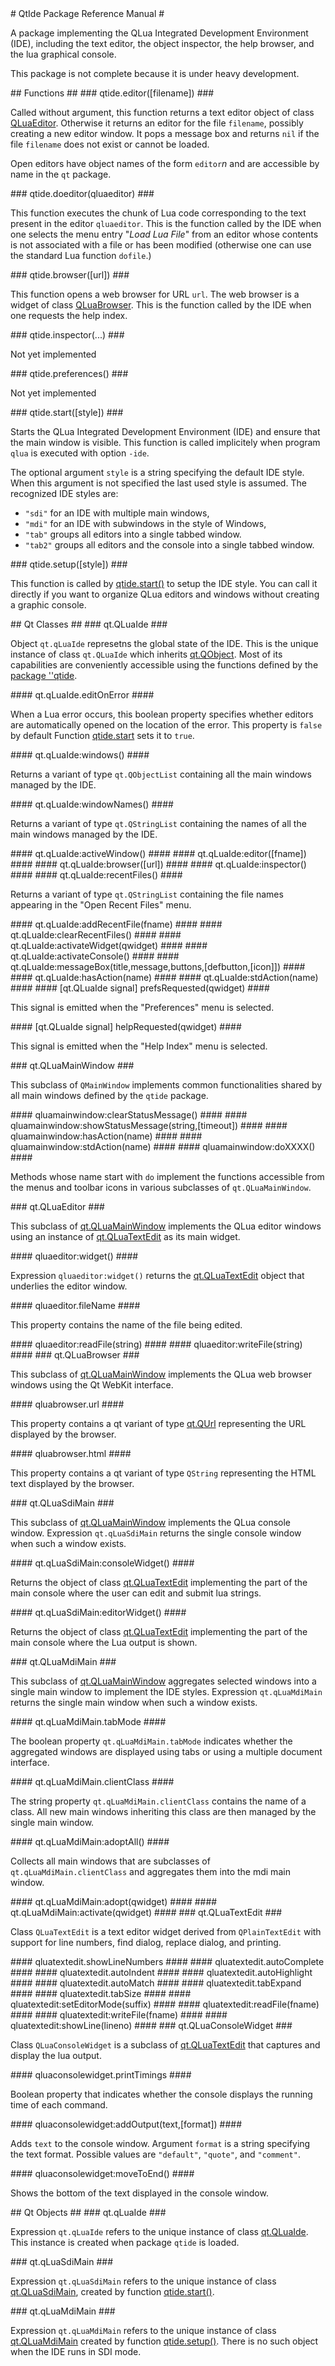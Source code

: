 <a name="qtide.dok"/>
# QtIde Package Reference Manual #

A package implementing 
the QLua Integrated Development Environment (IDE),
including the text editor, the object inspector,
the help browser, and the lua graphical console.

This package is not complete because
it is under heavy development. 


<a name="qtide.functions."/>
## Functions ##
<a name="qtidefunctions"/>

<a name="qtide.editor"/>
### qtide.editor([filename]) ###

Called without argument, this function returns a 
text editor object of class [QLuaEditor](#qluaeditor).
Otherwise it returns an editor for the file `filename`,
possibly creating a new editor window.
It pops a message box and returns `nil` if the 
file `filename` does not exist or cannot be loaded.

Open editors have object names of the form `editor`_n_ 
and are accessible by name in the `qt` package.


<a name="qtide.doeditor"/>
### qtide.doeditor(qluaeditor) ###

This function executes the chunk of Lua code
corresponding to the text present in the editor `qluaeditor`.
This is the function called by the IDE when one selects 
the menu entry "_Load Lua File_" from an editor
whose contents is not associated with a file
or has been modified (otherwise one can use the standard
Lua function `dofile`.)


<a name="qtide.browser"/>
### qtide.browser([url]) ###

This function opens a web browser for URL `url`.
The web browser is a widget of class [QLuaBrowser](#qluabrowser).
This is the function called by the IDE when one
requests the help index.


<a name="qtide.inspector"/>
### qtide.inspector(...) ###

Not yet implemented


<a name="qtide.preferences"/>
### qtide.preferences() ###

Not yet implemented


<a name="qtide.start"/>
### qtide.start([style]) ###
<a name="qtidestart"/>

Starts the QLua Integrated Development Environment (IDE)
and ensure that the main window is visible.
This function is called implicitely when program `qlua`
is executed with option `-ide`.

The optional argument `style` is a string 
specifying the default IDE style.  
When this argument is not specified
the last used style is assumed.
The recognized IDE styles are:

  * `"sdi"` for an IDE with multiple main windows,
  * `"mdi"` for an IDE with subwindows in the style of Windows,
  * `"tab"` groups all editors into a single tabbed window.
  * `"tab2"` groups all editors and the console into a single tabbed window.


<a name="qtide.setup"/>
### qtide.setup([style]) ###
<a name="qtidesetup"/>

This function is called by [qtide.start()](#qtidestart)
to setup the IDE style. You can call it directly if you
want to organize QLua editors and windows without creating
a graphic console.


<a name="qtclasses"/>
## Qt Classes ##

<a name="qluaide"/>
### qt.QLuaIde ###

Object `qt.qLuaIde` represetns the global state of the IDE.
This is the unique instance of class `qt.QLuaIde`
which inherits [qt.QObject](..:qt:index#qobject).
Most of its capabilities are conveniently
accessible using the functions defined
by the [package ''qtide](#qtidefunctions).

<a name="qluaide.editOnError"/>
#### qt.qLuaIde.editOnError ####

When a Lua error occurs, this boolean property 
specifies whether editors are automatically opened
on the location of the error.
This property is `false` by default
Function [qtide.start](#qtidestart) sets it to `true`.

<a name="qluaide.windows"/>
#### qt.qLuaIde:windows() ####

Returns a variant of type `qt.QObjectList` containing
all the main windows managed by the IDE.

<a name="qluaide.windowNames"/>
#### qt.qLuaIde:windowNames() ####

Returns a variant of type `qt.QStringList` containing
the names of all the main windows managed by the IDE.

<a name="qluaide.activeWindow"/>
#### qt.qLuaIde:activeWindow() ####

<a name="qluaide.editor"/>
#### qt.qLuaIde:editor([fname]) ####

<a name="qluaide.browser"/>
#### qt.qLuaIde:browser([url]) ####

<a name="qluaide.inspector"/>
#### qt.qLuaIde:inspector() ####

<a name="qluaide.recentFiles"/>
#### qt.qLuaIde:recentFiles() ####

Returns a variant of type `qt.QStringList` containing
the file names appearing in the "Open Recent Files" menu.

<a name="qluaide.addRecentFile"/>
#### qt.qLuaIde:addRecentFile(fname) ####

<a name="qluaide.clearRecentFiles"/>
#### qt.qLuaIde:clearRecentFiles() ####

<a name="qluaide.activateWidget"/>
#### qt.qLuaIde:activateWidget(qwidget) ####

<a name="qluaide.activateConsole"/>
#### qt.qLuaIde:activateConsole() ####

<a name="qluaide.messageBox"/>
#### qt.qLuaIde:messageBox(title,message,buttons,[defbutton,[icon]]) ####

<a name="qluaide.hasAction"/>
#### qt.qLuaIde:hasAction(name) ####

<a name="qluaide.stdAction"/>
#### qt.qLuaIde:stdAction(name) ####

<a name="qluaide.prefsRequested"/>
#### [qt.QLuaIde signal] prefsRequested(qwidget) ####

This signal is emitted when the "Preferences" menu is selected.

<a name="qluaide.helpRequested"/>
#### [qt.QLuaIde signal] helpRequested(qwidget) ####

This signal is emitted when the "Help Index" menu is selected.



<a name="qluamainwindow"/>
### qt.QLuaMainWindow ###

This subclass of `QMainWindow` implements common 
functionalities shared by all main windows defined
by the `qtide` package.

<a name="qluamainwindow.clearStatusMessage"/>
#### qluamainwindow:clearStatusMessage() ####

<a name="qluamainwindow.showStatusMessage"/>
#### qluamainwindow:showStatusMessage(string,[timeout]) ####

<a name="qluamainwindow.hasAction"/>
#### qluamainwindow:hasAction(name) ####

<a name="qluamainwindow.stdAction"/>
#### qluamainwindow:stdAction(name) ####

<a name="qluamainwindow.doXXXX"/>
#### qluamainwindow:doXXXX() ####

Methods whose name start with `do` implement
the functions accessible from the menus and toolbar icons
in various subclasses of `qt.QLuaMainWindow`.


<a name="qluaeditor"/>
### qt.QLuaEditor ###

This subclass of [qt.QLuaMainWindow](#qluamainwindow)
implements the QLua editor windows using 
an instance of [qt.QLuaTextEdit](#qluatextedit)
as its main widget.

<a name="qluaeditor.widget"/>
#### qluaeditor:widget() ####

Expression `qluaeditor:widget()` returns the
[qt.QLuaTextEdit](#qluatextedit)
object that underlies the editor window.

<a name="qluaeditor.fileName"/>
#### qluaeditor.fileName ####

This property contains the name of the file being edited.

<a name="qluaeditor.readFile"/>
#### qluaeditor:readFile(string) ####

<a name="qluaeditor.writeFile"/>
#### qluaeditor:writeFile(string) ####


<a name="qluabrowser"/>
### qt.QLuaBrowser ###

This subclass of [qt.QLuaMainWindow](#qluamainwindow)
implements the QLua web browser windows using the Qt WebKit interface.


<a name="qluabrowser.url"/>
#### qluabrowser.url ####

This property contains a qt variant 
of type [qt.QUrl](..:qt:index#qurl) 
representing the URL displayed by the browser.

<a name="qluabrowser.html"/>
#### qluabrowser.html ####

This property contains a qt variant of type `QString`
representing the HTML text displayed by the browser.




<a name="qluasdimain"/>
### qt.QLuaSdiMain ###

This subclass of [qt.QLuaMainWindow](#qluamainwindow)
implements the QLua console window.
Expression `qt.qLuaSdiMain` returns the single console
window when such a window exists.

<a name="qluasdimain.consoleWidget"/>
#### qt.qLuaSdiMain:consoleWidget() ####

Returns the object of class 
[qt.QLuaTextEdit](#qluaconsolewidget)
implementing the part of the main console
where the user can edit and submit lua strings.

<a name="qluasdimain.editorWidget"/>
#### qt.qLuaSdiMain:editorWidget() ####

Returns the object of class 
[qt.QLuaTextEdit](#qluatextedit)
implementing the part of the main console
where the Lua output is shown.


<a name="qluamdimain"/>
### qt.QLuaMdiMain ###

This subclass of [qt.QLuaMainWindow](#qluamainwindow)
aggregates selected windows into a single main window
to implement the IDE styles. Expression `qt.qLuaMdiMain` 
returns the single main window when such a window exists.

<a name="qluamdimain.tabMode"/>
#### qt.qLuaMdiMain.tabMode ####

The boolean property `qt.qLuaMdiMain.tabMode`
indicates whether the aggregated
windows are displayed using tabs or using a multiple document interface.

<a name="qluamdimain.clientClass"/>
#### qt.qLuaMdiMain.clientClass ####

The string property `qt.qLuaMdiMain.clientClass` 
contains the name of a class.
All new main windows inheriting this class are then 
managed by the single main window.

<a name="qluamdimain.adoptAll"/>
#### qt.qLuaMdiMain:adoptAll() ####

Collects all main windows that are 
subclasses of `qt.qLuaMdiMain.clientClass` 
and aggregates them into the mdi main window.

<a name="qluamdimain.adopt"/>
#### qt.qLuaMdiMain:adopt(qwidget) ####

<a name="qluamdimain.activate"/>
#### qt.qLuaMdiMain:activate(qwidget) ####

<a name="qluatextedit"/>
### qt.QLuaTextEdit ###

Class `QLuaTextEdit` is a text editor widget derived 
from `QPlainTextEdit` with support for line numbers, 
find dialog, replace dialog, and printing.

<a name="qluatextedit.showLineNumbers"/>
#### qluatextedit.showLineNumbers ####

<a name="qluatextedit.autoComplete"/>
#### qluatextedit.autoComplete ####

<a name="qluatextedit.autoIndent"/>
#### qluatextedit.autoIndent ####

<a name="qluatextedit.autoHighlight"/>
#### qluatextedit.autoHighlight ####

<a name="qluatextedit.autoMatch"/>
#### qluatextedit.autoMatch ####

<a name="qluatextedit.tabExpand"/>
#### qluatextedit.tabExpand ####

<a name="qluatextedit.tabSize"/>
#### qluatextedit.tabSize ####

<a name="qluatextedit.setEditorMode"/>
#### qluatextedit:setEditorMode(suffix) ####

<a name="qluatextedit.readFile"/>
#### qluatextedit:readFile(fname) ####

<a name="qluatextedit.writeFile"/>
#### qluatextedit:writeFile(fname) ####

<a name="qluatextedit.showLine"/>
#### qluatextedit:showLine(lineno) ####

<a name="qluaconsolewidget"/>
### qt.QLuaConsoleWidget ###

Class `QLuaConsoleWidget` is a subclass of 
[qt.QLuaTextEdit](#qluatextedit)
that captures and display the lua output.

<a name="qluaconsolewidget.printTimings"/>
#### qluaconsolewidget.printTimings ####

Boolean property that indicates whether the console
displays the running time of each command.

<a name="qluaconsolewidget.addOutput"/>
#### qluaconsolewidget:addOutput(text,[format]) ####

Adds `text` to the console window.
Argument `format` is a string specifying the text format.
Possible values are `"default"`, `"quote"`, and `"comment"`.

<a name="qluaconsolewidget.moveToEnd"/>
#### qluaconsolewidget:moveToEnd() ####

Shows the bottom of the text displayed in the console window.



<a name="qtobjects"/>
## Qt Objects ##

<a name="qtqluaide"/>
### qt.qLuaIde ###

Expression `qt.qLuaIde` refers to the unique instance
of class [qt.QLuaIde](#qluaide).
This instance is created when package `qtide` is loaded.


<a name="qtqluasdimain"/>
### qt.qLuaSdiMain ###

Expression `qt.qLuaSdiMain` refers to the unique instance of 
class [qt.QLuaSdiMain](#qluasdimain),
created by function [qtide.start()](#qtidestart).


<a name="qtqluamdimain"/>
### qt.qLuaMdiMain ###

Expression `qt.qLuaMdiMain` refers to the unique instance of 
class [qt.QLuaMdiMain](#qluamdimain) created 
by function [qtide.setup()](#qtidesetup).
There is no such object when the IDE runs in SDI mode.

